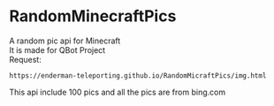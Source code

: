 # RandomMinecraftPics
 A random pic api for Minecraft  
 It is made for QBot Project  
 Request:  
 ```
 https://enderman-teleporting.github.io/RandomMicraftPics/img.html
 ```
 This api include 100 pics and all the pics are from bing.com
